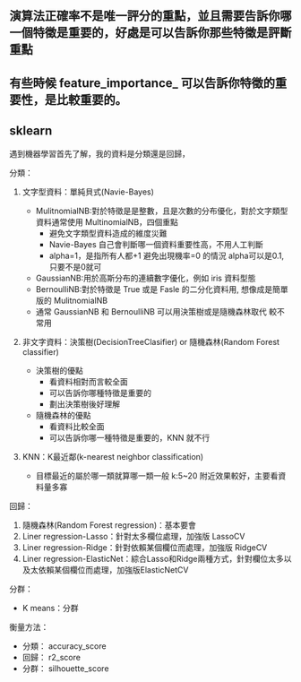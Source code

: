 ## 演算法正確率不是唯一評分的重點，並且需要告訴你哪一個特徵是重要的，好處是可以告訴你那些特徵是評斷重點
## 有些時候 feature_importance_ 可以告訴你特徵的重要性，是比較重要的。
## sklearn

遇到機器學習首先了解，我的資料是分類還是回歸，

分類：
1. 文字型資料：單純貝式(Navie-Bayes)
    + MulitnomialNB:對於特徵是是整數，且是次數的分布優化，對於文字類型資料通常使用 MultinomialNB，四個重點
      + 避免文字類型資料造成的維度災難
      + Navie-Bayes 自己會判斷哪一個資料重要性高，不用人工判斷
      + alpha=1，是指所有人都+1 避免出現機率=0 的情況 alpha可以是0.1, 只要不是0就可
    + GaussianNB:用於高斯分布的連續數字優化，例如 iris 資料型態
    + BernoulliNB:對於特徵是 True 或是 Fasle 的二分化資料用, 想像成是簡單版的 MulitnomialNB
    + 通常 GaussianNB 和 BernoulliNB 可以用決策樹或是隨機森林取代 較不常用
  
2. 非文字資料：決策樹(DecisionTreeClasifier) or 隨機森林(Random Forest classifier)
    + 決策樹的優點
        + 看資料相對而言較全面
        + 可以告訴你哪種特徵是重要的
        + 劃出決策樹後好理解
    + 隨機森林的優點
      + 看資料比較全面
      + 可以告訴你哪一種特徵是重要的，KNN 就不行
      
3. KNN：K最近鄰(k-nearest neighbor classification)
    + 目標最近的屬於哪一類就算哪一類一般 k:5~20 附近效果較好，主要看資料量多寡

回歸：
1. 隨機森林(Random Forest regression)：基本要會
2. Liner regression-Lasso：針對太多欄位處理，加強版 LassoCV
3. Liner regression-Ridge：針對依賴某個欄位而處理，加強版 RidgeCV
4. Liner regression-ElasticNet：綜合Lasso和Ridge兩種方式，針對欄位太多以及太依賴某個欄位而處理，加強版ElasticNetCV

分群：
+ K means：分群

衡量方法：
+ 分類： accuracy_score
+ 回歸： r2_score
+ 分群： silhouette_score
